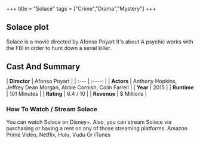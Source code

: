 +++
title = "Solace"
tags = ["Crime","Drama","Mystery"]
+++
## Solace plot
Solace is a movie directed by Afonso Poyart It's about A psychic works with the FBI in order to hunt down a serial killer.
## Cast And Summary
| **Director**      | Afonso Poyart |
    | :---        |    :----:   |
    |  **Actors** | Anthony Hopkins, Jeffrey Dean Morgan, Abbie Cornish, Colin Farrell |
    | **Year**   | 2015    |
    |  **Runtime** | 101 Minutes |
    |  **Rating** | 6.4 / 10 | 
    |  **Revenue** | $ Millions |
### How To Watch / Stream Solace
You can watch Solace on Disney+.
Also, you can stream Solace via purchasing or having a rent on any of those streaming platforms.
Amazon Prime Video, Netflix, Hulu, Vudu Or iTunes